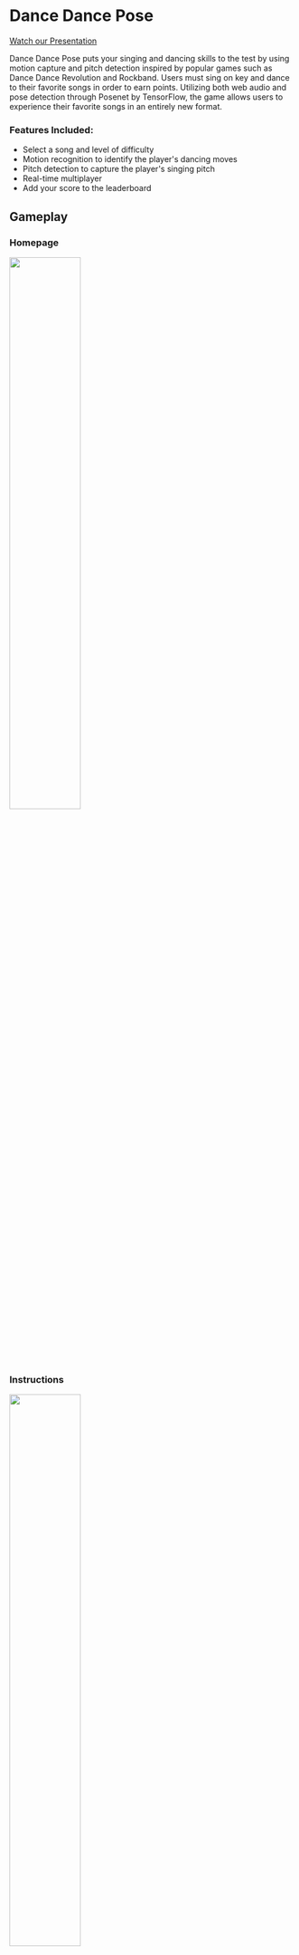 # Dance Dance Pose

[Watch our Presentation](https://youtu.be/PJRBaXsnw8Y)

Dance Dance Pose puts your singing and dancing skills to the test by using motion capture and pitch detection inspired by popular games such as Dance Dance Revolution and Rockband. Users must sing on key and dance to their favorite songs in order to earn points. Utilizing both web audio and pose detection through Posenet by TensorFlow, the game allows users to experience their favorite songs in an entirely new format.

### Features Included:

* Select a song and level of difficulty
* Motion recognition to identify the player's dancing moves
* Pitch detection to capture the player's singing pitch
* Real-time multiplayer
* Add your score to the leaderboard

## Gameplay

### Homepage

<img src="https://i.imgur.com/vrlgeSE.gif" width="50%" height="50%">

### Instructions

<img src="https://i.imgur.com/ALMXsDk.gif" width="50%" height="50%">

### Songs

<img src="https://i.imgur.com/58tCMRG.gif" width="50%" height="50%">

### Dancing/Singing

<img src="https://i.imgur.com/BXonBOF.gif" width="50%" height="50%">

## Build

- TensorFlow's Posenet technology captures dancing motions of one or more players
- Pitch detection is captured using a web audio API called Web Audio DAW (WAD)
- User interfaces is built using React.js and Redux to store information in single source of truth
- Leaderboard information is stored in a backend database using PostgreSQL and Sequelize
- Heroku deployed the game and Travis CI's continuous integration updates our game throughout the building process

## Running Game Locally

To play this game, please follow these steps:

1.  Fork or clone this repository
2.  Run the following command `npm install npm run start-dev`

## Developers

Paola Neira, Jimmy Huang, Joe Costa, and Sean Ryan
